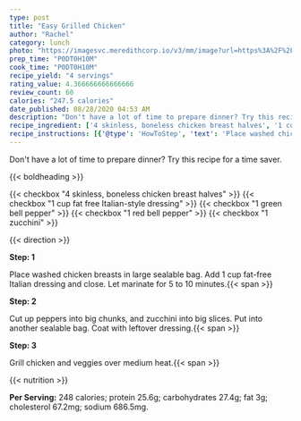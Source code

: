 ```yaml
---
type: post
title: "Easy Grilled Chicken"
author: "Rachel"
category: lunch
photo: "https://imagesvc.meredithcorp.io/v3/mm/image?url=https%3A%2F%2Fimages.media-allrecipes.com%2Fuserphotos%2F4531110.jpg"
prep_time: "P0DT0H10M"
cook_time: "P0DT0H10M"
recipe_yield: "4 servings"
rating_value: 4.366666666666666
review_count: 60
calories: "247.5 calories"
date_published: 08/28/2020 04:53 AM
description: "Don't have a lot of time to prepare dinner? Try this recipe for a time saver."
recipe_ingredient: ['4 skinless, boneless chicken breast halves', '1 cup fat free Italian-style dressing', '1 green bell pepper', '1 red bell pepper', '1 zucchini']
recipe_instructions: [{'@type': 'HowToStep', 'text': 'Place washed chicken breasts in large sealable bag. Add 1 cup fat-free Italian dressing and close. Let marinate for 5 to 10 minutes.\n'}, {'@type': 'HowToStep', 'text': 'Cut up peppers into big chunks, and zucchini into big slices. Put into another sealable bag. Coat with leftover dressing.\n'}, {'@type': 'HowToStep', 'text': 'Grill chicken and veggies over medium heat.\n'}]
---
```


Don't have a lot of time to prepare dinner? Try this recipe for a time saver. 

{{< boldheading >}}

{{< checkbox "4  skinless, boneless chicken breast halves" >}}
{{< checkbox "1 cup fat free Italian-style dressing" >}}
{{< checkbox "1  green bell pepper" >}}
{{< checkbox "1  red bell pepper" >}}
{{< checkbox "1  zucchini" >}}


{{< direction >}}

**Step: 1**

Place washed chicken breasts in large sealable bag. Add 1 cup fat-free Italian dressing and close. Let marinate for 5 to 10 minutes.{{< span >}}

**Step: 2**

Cut up peppers into big chunks, and zucchini into big slices. Put into another sealable bag. Coat with leftover dressing.{{< span >}}

**Step: 3**

Grill chicken and veggies over medium heat.{{< span >}}

{{< nutrition >}}

**Per Serving:** 248 calories; protein 25.6g; carbohydrates 27.4g; fat 3g; cholesterol 67.2mg; sodium 686.5mg.